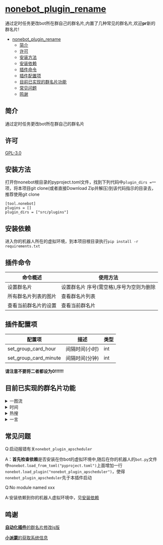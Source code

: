 # [nonebot_plugin_rename](https://github.com/forchannot/nonebot_plugin_rename)

通过定时任务更改bot所在群自己的群名片,内置了几种常见的群名片,欢迎**pr**新的群名片!

<!-- TOC -->
* [nonebot_plugin_rename](#nonebotpluginrename)
  * [简介](#简介)
  * [许可](#许可)
  * [安装方法](#安装方法)
  * [安装依赖](#安装依赖)
  * [插件命令](#插件命令)
  * [插件配置项](#插件配置项)
  * [目前已实现的群名片功能](#目前已实现的群名片功能)
  * [常见问题](#常见问题)
  * [鸣谢](#鸣谢)
<!-- TOC -->
## 简介

通过定时任务更改bot所在群自己的群名片

## 许可

[GPL-3.0](https://github.com/forchannot/genshin_artifact/blob/main/LICENSE)

## 安装方法

打开你nonebot根目录的pyproject.toml文件，找到下列代码中`plugin_dirs =`一项，将本项目git clone(或者直接Download Zip并解压)到该代码指示的目录去，推荐使用git clone

```
[tool.nonebot]
plugins = []
plugin_dirs = ["src/plugins"]
```

## 安装依赖

进入你的机器人所在的虚拟环境，到本项目根目录执行`pip install -r requirements.txt`


## 插件命令

| 命令概述       | 使用方法                   |
|------------|------------------------|
| 设置群名片      | 设置群名片 序号(需空格),序号为空则为删除 |
| 所有群名片列表的图片 | 查看群名片列表                |
| 查看当前群名片的设置 | 查看当前群名片                |

## 插件配置项

| 配置项                   | 描述       | 类型  |
|-----------------------|----------|-----|
| set_group_card_hour   | 间隔时间(小时) | int |
| set_group_card_minute | 间隔时间(分钟) | int |

**请注意不要将二者都设为0!!!!!!**

## 目前已实现的群名片功能
<details>
<summary>一图流</summary>
<img src="https://ghproxy.com/https://raw.githubusercontent.com/forchannot/nonebot_plugin_rename/main/img/img.png" alt="help">
</details>

<details>
<summary>时间</summary>
<pre>
-- 高考时间
-- 原神版本剩余时间
-- 北京时间
-- 古代计时制时间
</pre>
</details>

<details>
<summary>热搜</summary>
<pre>
-- B站热搜
-- 微博热搜
-- 抖音热搜
-- 百度热搜
-- 知乎热搜
-- 今日头条热搜
</pre>
</details>

<details>
<summary>一言</summary>
<pre>
-- 每日一言(应该不叫每日了吧)
</pre>
</details>


## 常见问题

Q:启动报错有关`nonebot_plugin_apscheduler`

A：**首先检查依赖**是否安装在你bot的虚拟环境中,随后在你的机器人的`bot.py`文件中`nonebot.load_from_toml("pyproject.toml")`上面增加一行`nonebot.load_plugin("nonebot_plugin_apscheduler")`，使得`nonebot_plugin_apscheduler`先于本插件启动

Q:No module named xxx

A:安装依赖到你的机器人虚拟环境中，见[安装依赖](#安装依赖)



## 鸣谢

[**自动化插件**的群名片修改js版](https://github.com/Nwflower/auto-plugin/tree/master/model/autoGroupName)

[**小派蒙**的获取系统信息](https://github.com/CMHopeSunshine/LittlePaimon/blob/Bot/LittlePaimon/utils/status.py)
